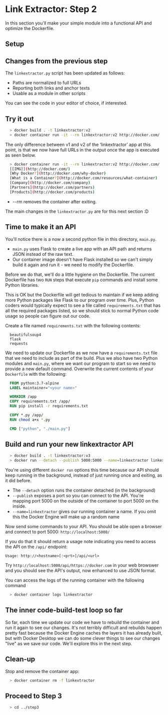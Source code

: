 # Link Extractor: Step 2

In this section you'll make your simple module into a functional API and optimize the Dockerfile.

## Setup

## Changes from the previous step

The `linkextractor.py` script has been updated as follows:

* Paths are normalized to full URLs
* Reporting both links and anchor texts
* Usable as a module in other scripts

You can see the code in your editor of choice, if interested.

## Try it out

```bash
  > docker build . -t linkextractor:v2
  > docker container run -it --rm linkextractor:v2 http://docker.com/
```

The only difference between v1 and v2 of the ‘linkextractor’ app at this point, is that we now have full URLs in the output once the app is executed as seen below.

```bash
  > docker container run -it --rm linkextractor:v2 http://docker.com/
  [[IMG]](http://docker.com/)
  [Why Docker?](http://docker.com/why-docker)
  [What is a Container?](http://docker.com/resources/what-container)
  [Company](http://docker.com/company)
  [Partners](http://docker.com/partners)
  [Products](http://docker.com/products)
```
* --rm removes the container after exiting.

The main changes in the `linkextractor.py` are for this next section :D

## Time to make it an API

You'll notice there is a now a second python file in this directory, `main.py`.

   * `main.py` uses Flask to create a live app with an API path and returns JSON instead of the raw text.
   * Our container image doesn't have Flask installed so we can't simply build it again and run it - we need to modify the Dockerfile.

Before we do that, we'll do a little hygiene on the Dockerfile. The current Dockerfile has two `RUN` steps that execute `pip` commands and install some Python libraries. 

This is OK but the Dockerfile will get tedious to maintain if we keep adding more Python packages like Flask to our program over time. Plus, Python coders would typically expect to see a file called `requirements.txt` that has all the required packages listed, so we should stick to normal Python code usage so people can figure out our code.

Create a file named `requirements.txt` with the following contents:

```text
  beautifulsoup4
  flask
  requests
```

We need to update our Dockerfile as we now have a `requirements.txt` file that we need to include as part of the build. Plus we also have two Python modules and `main.py`, where we want our program to start so we need to provide a new default command. Overwrite the current contents of your `Dockerfile` with the following:

```Dockerfile
  FROM python:3.7-alpine
  LABEL maintainer="<your name>"

  WORKDIR /app
  COPY requirements.txt /app/
  RUN pip install -r requirements.txt

  COPY *.py /app/
  RUN chmod a+x *.py

  CMD ["python", "./main.py"]
```

## Build and run your new linkextractor API

```bash
  > docker build . -t linkextractor:v3
  > docker run --detach --publish 5000:5000 --name=linkextractor linkextractor:v3
```

You're using different `docker run` options this time because our API should keep running in the background, instead of just running once and exiting, as it did before.

* The `--detach` option runs the container detached (in the background)
* `--publish` exposes a port so you can connect to the API. You're mapping port 5000 on the outside of the container to port 5000 on the inside.
* `--name=linkextractor` gives our running container a name. If you omit this the Docker Engine will make up a random name

Now send some commands to your API. You should be able open a browser and connect to port 5000: `http://localhost:5000/`

If you do that it should return a usage note indicating you need to access the API on the `/api/` endpoint:

  `Usage: http://<hostname>[:<prt>]/api/<url>`

Try `http://localhost:5000/api/https://docker.com` in your web browswer and you should see the API's output, now enhanced to use JSON format.

You can access the logs of the running container with the following command

```bash
  > docker container logs linkextractor
  ```

## The inner code-build-test loop so far
So far, each time we update our code we have to rebuild the container and run it again to see our changes. It's not terribly difficult and rebuilds happen pretty fast because the Docker Engine caches the layers it has already built, but with Docker Desktop we can do
some clever things to see our changes "live" as we save our code. We'll explore this in the next step.

## Clean-up
Stop and remove the container app:

```bash
  > docker container rm -f linkextractor
```

## Proceed to Step 3
```bash
  > cd ../step3
  ```
